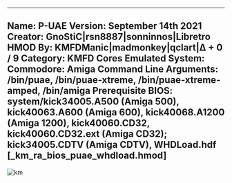 -----------------------
Name: P-UAE
Version: September 14th 2021
Creator: GnoStiC|rsn8887|sonninnos|Libretro
HMOD By: KMFDManic|madmonkey|qclart|∆ + 0 / 9
Category: KMFD Cores
Emulated System: Commodore: Amiga
Command Line Arguments: /bin/puae, /bin/puae-xtreme, /bin/puae-xtreme-amped, /bin/amiga
Prerequisite BIOS: system/kick34005.A500 (Amiga 500), kick40063.A600 (Amiga 600), kick40068.A1200 (Amiga 1200), kick40060.CD32, kick40060.CD32.ext (Amiga CD32); kick34005.CDTV (Amiga CDTV), WHDLoad.hdf [_km_ra_bios_puae_whdload.hmod]
-----------------------
![km](https://i.imgur.com/wAmnkCX.png)
